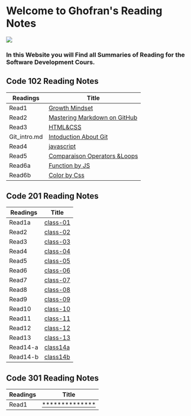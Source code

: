 # Welcome to Ghofran's Reading Notes
![](https://encrypted-tbn0.gstatic.com/images?q=tbn:ANd9GcQ7GuRWxXVeA3i83C6MbKg8z3mW2ljc7prhvQ&usqp=CAU)

### In this Website you will Find all Summaries of Reading for the Software Development Cours.

## Code 102 Reading Notes

|Readings             |Title                                                                               |
|---------------------|------------------------------------------------------------------------------------|
|Read1                |[Growth Mindset](https://ghofrandayyat.github.io/reading-notes/read1)               |
|Read2                |[Mastering Markdown on GitHub](https://ghofrandayyat.github.io/reading-notes/read2) |
|Read3                |[HTML&CSS](https://ghofrandayyat.github.io/reading-notes/read3)                     |
|Git_intro.md         |[Intoduction About Git](https://ghofrandayyat.github.io/reading-notes/Git_intro)    |
|Read4                |[javascript](https://ghofrandayyat.github.io/reading-notes/read4)                   |
|Read5                |[Comparaison Operators &Loops](https://ghofrandayyat.github.io/reading-notes/read5) |
|Read6a               |[Function by JS](https://ghofrandayyat.github.io/reading-notes/read6a)              |
|Read6b               |[Color by Css ](https://ghofrandayyat.github.io/reading-notes/read6b)               |

## Code 201 Reading Notes


|Readings|Title                                                               |
|--------|--------------------------------------------------------------------|
|Read1a  |[class-01](https://ghofrandayyat.github.io/reading-notes/class-01)  |
|Read2   |[class-02](https://ghofrandayyat.github.io/reading-notes/class-02)  |
|Read3   |[class-03](https://ghofrandayyat.github.io/reading-notes/class-03)  |
|Read4   |[class-04](https://ghofrandayyat.github.io/reading-notes/class-04)  |
|Read5   |[class-05](https://ghofrandayyat.github.io/reading-notes/class-05)  |
|Read6   |[class-06](https://ghofrandayyat.github.io/reading-notes/class-06)  |
|Read7   |[class-07](https://ghofrandayyat.github.io/reading-notes/class-07)  |
|Read8   |[class-08](https://ghofrandayyat.github.io/reading-notes/class-08)  |
|Read9   |[class-09](https://ghofrandayyat.github.io/reading-notes/class-09)  |
|Read10  |[class-10](https://ghofrandayyat.github.io/reading-notes/class-10)  |
|Read11  |[class-11](https://ghofrandayyat.github.io/reading-notes/class-11)  |
|Read12  |[class-12](https://ghofrandayyat.github.io/reading-notes/class-12)  |
|Read13  |[class-13](https://ghofrandayyat.github.io/reading-notes/class-13)  |
|Read14-a|[class14a](https://ghofrandayyat.github.io/reading-notes/class-14-a)|
|Read14-b|[class14b](https://ghofrandayyat.github.io/reading-notes/class-14-b)|



## Code 301 Reading Notes


|Readings             |Title                                                                               |
|---------------------|------------------------------------------------------------------------------------|
|Read1                |[**************](https://ghofrandayyat.github.io/reading-notes/)               |

